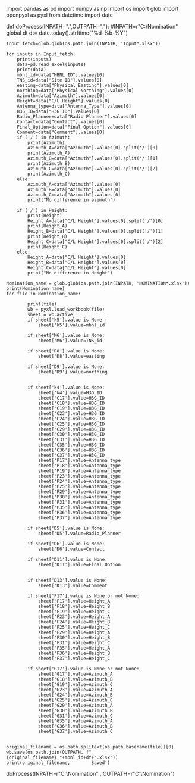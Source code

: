 import pandas as pd
import numpy as np
import os
import glob
import openpyxl as pyxl
from datetime import date

def doProcess(INPATH=".",OUTPATH="."):
    #INPATH=r"C:\Nomination"
    global dt
    dt= date.today().strftime("%d-%b-%Y")

    Input_fetch=glob.glob(os.path.join(INPATH, 'Input*.xlsx'))

    for inputs in Input_fetch:
        print(inputs)
        data=pd.read_excel(inputs)
        print(data)
        mbnl_id=data["MBNL ID"].values[0]
        TNS_id=data["Site ID"].values[0]
        easting=data["Physical Easting"].values[0]
        northing=data["Physical Northing"].values[0]
        Azimuth=data["Azimuth"].values[0]
        Height=data["C/L Height"].values[0]
        Antenna_type=data["Antenna_Type"].values[0]
        H3G_ID=data["H3G ID"].values[0]
        Radio_Planner=data["Radio Planner"].values[0]
        Contact=data["Contact"].values[0]
        Final_Option=data["Final Option"].values[0]
        Comment=data["Comment"].values[0]
        if ('/') in Azimuth:
            print(Azimuth)
            Azimuth_A=data["Azimuth"].values[0].split('/')[0]
            print(Azimuth_A)
            Azimuth_B=data["Azimuth"].values[0].split('/')[1]
            print(Azimuth_B)
            Azimuth_C=data["Azimuth"].values[0].split('/')[2]
            print(Azimuth_C)
        else:
            Azimuth_A=data["Azimuth"].values[0]
            Azimuth_B=data["Azimuth"].values[0]
            Azimuth_C=data["Azimuth"].values[0]
            print("No difference in azimuth")

        if ('/') in Height:
            print(Height)
            Height_A=data["C/L Height"].values[0].split('/')[0]
            print(Height_A)
            Height_B=data["C/L Height"].values[0].split('/')[1]
            print(Height_B)
            Height_C=data["C/L Height"].values[0].split('/')[2]
            print(Height_C)
        else:
            Height_A=data["C/L Height"].values[0]
            Height_B=data["C/L Height"].values[0]
            Height_C=data["C/L Height"].values[0]
            print("No difference in Height")
        
    Nomination_name = glob.glob(os.path.join(INPATH, 'NOMINATION*.xlsx'))
    print(Nomination_name)
    for file in Nomination_name:
        
            print(file)
            wb = pyxl.load_workbook(file) 
            sheet = wb.active
            if sheet['k5'].value is None :
                sheet['k5'].value=mbnl_id

            if sheet['M6'].value is None:
                sheet['M6'].value=TNS_id
                
            if sheet['D8'].value is None:
                sheet['D8'].value=easting

            if sheet['D9'].value is None:
                sheet['D9'].value=northing


            if sheet['k4'].value is None:
                sheet['k4'].value=H3G_ID
                sheet['C17'].value=H3G_ID
                sheet['C18'].value=H3G_ID
                sheet['C19'].value=H3G_ID
                sheet['C23'].value=H3G_ID
                sheet['C24'].value=H3G_ID
                sheet['C25'].value=H3G_ID
                sheet['C29'].value=H3G_ID
                sheet['C30'].value=H3G_ID
                sheet['C31'].value=H3G_ID
                sheet['C35'].value=H3G_ID
                sheet['C36'].value=H3G_ID
                sheet['C37'].value=H3G_ID
                sheet['P17'].value=Antenna_type
                sheet['P18'].value=Antenna_type
                sheet['P19'].value=Antenna_type
                sheet['P23'].value=Antenna_type
                sheet['P24'].value=Antenna_type
                sheet['P25'].value=Antenna_type
                sheet['P29'].value=Antenna_type
                sheet['P30'].value=Antenna_type
                sheet['P31'].value=Antenna_type
                sheet['P35'].value=Antenna_type
                sheet['P36'].value=Antenna_type
                sheet['P37'].value=Antenna_type

            if sheet['D5'].value is None:
                sheet['D5'].value=Radio_Planner
                
            if sheet['D6'].value is None:
                sheet['D6'].value=Contact

            if sheet['D11'].value is None:
                sheet['D11'].value=Final_Option


            if sheet['D13'].value is None:
                sheet['D13'].value=Comment

            if sheet['F17'].value is None or not None:
                sheet['F17'].value=Height_A
                sheet['F18'].value=Height_B
                sheet['F19'].value=Height_C
                sheet['F23'].value=Height_A
                sheet['F24'].value=Height_B
                sheet['F25'].value=Height_C
                sheet['F29'].value=Height_A
                sheet['F30'].value=Height_B
                sheet['F31'].value=Height_C
                sheet['F35'].value=Height_A
                sheet['F36'].value=Height_B
                sheet['F37'].value=Height_C

            if sheet['G17'].value is None or not None:
                sheet['G17'].value=Azimuth_A
                sheet['G18'].value=Azimuth_B
                sheet['G19'].value=Azimuth_C
                sheet['G23'].value=Azimuth_A
                sheet['G24'].value=Azimuth_B
                sheet['G25'].value=Azimuth_C
                sheet['G29'].value=Azimuth_A
                sheet['G30'].value=Azimuth_B
                sheet['G31'].value=Azimuth_C
                sheet['G35'].value=Azimuth_A
                sheet['G36'].value=Azimuth_B
                sheet['G37'].value=Azimuth_C


    original_filename = os.path.splitext(os.path.basename(file))[0] 
    wb.save(os.path.join(OUTPATH, f"{original_filename}_"+mbnl_id+dt+".xlsx"))
    print(original_filename, '      Saved')      
         

doProcess(INPATH=r"C:\Nomination" , OUTPATH=r"C:\Nomination")
